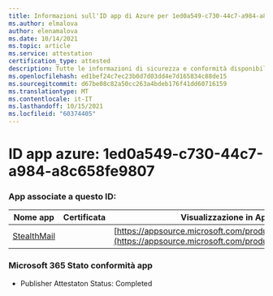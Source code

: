 ```yaml
---
title: Informazioni sull'ID app di Azure per 1ed0a549-c730-44c7-a984-a8c658fe9807
ms.author: elmalova
author: elenamalova
ms.date: 10/14/2021
ms.topic: article
ms.service: attestation
certification_type: attested
description: Tutte le informazioni di sicurezza e conformità disponibili per 1ed0a549-c730-44c7-a984-a8c658fe9807.
ms.openlocfilehash: ed1bef24c7ec23b0d7d03dd4e7d165834c88de15
ms.sourcegitcommit: d67be08c82a50cc263a4bdeb176f41dd60716159
ms.translationtype: MT
ms.contentlocale: it-IT
ms.lasthandoff: 10/15/2021
ms.locfileid: "60374405"
---
```

# <a name="azure-app-id-1ed0a549-c730-44c7-a984-a8c658fe9807"></a>ID app azure: 1ed0a549-c730-44c7-a984-a8c658fe9807


### <a name="apps-associated-with-this-id"></a>App associate a questo ID:
| **Nome app** | **Certificata** | **Visualizzazione in AppSource** |
|--------------|---------------|-----------------------|
| [StealthMail](https://docs.microsoft.com/microsoft-365-app-certification/forward/WA200001748) |  | [https://appsource.microsoft.com/product/office/WA200001748](https://appsource.microsoft.com/product/office/WA200001748) |

### <a name="microsoft-365-app-compliance-status"></a>Microsoft 365 Stato conformità app
- Publisher Attestaton Status: Completed
